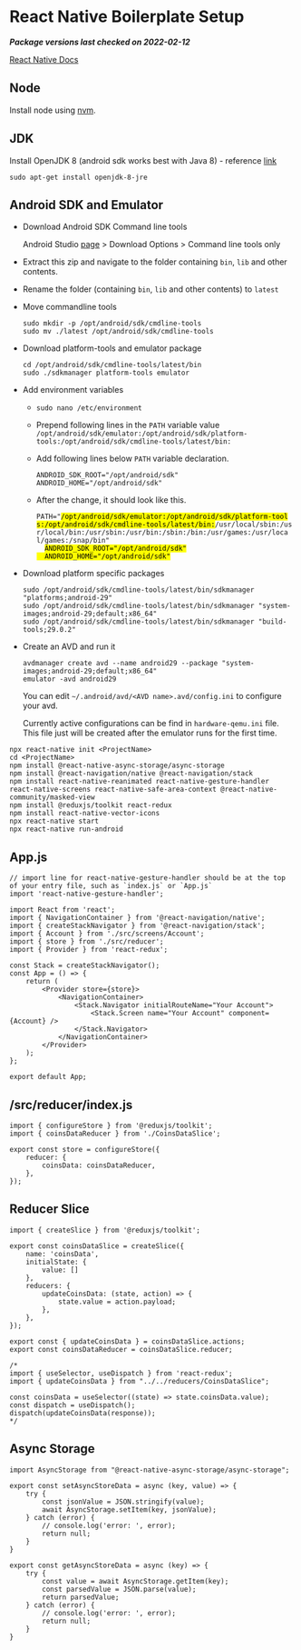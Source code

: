 # React Native Boilerplate Setup

**_Package versions last checked on 2022-02-12_**

[React Native Docs](https://reactnative.dev/docs/environment-setup)

## Node

Install node using [nvm](https://github.com/nvm-sh/nvm#installing-and-updating).

## JDK

Install OpenJDK 8 (android sdk works best with Java 8) - reference [link](https://medium.com/michael-wallace/how-to-install-android-sdk-and-setup-avd-emulator-without-android-studio-aeb55c014264)

`sudo apt-get install openjdk-8-jre`

## Android SDK and Emulator

-   Download Android SDK Command line tools

    Android Studio [page](https://developer.android.com/studio) > Download Options > Command line tools only

-   Extract this zip and navigate to the folder containing `bin`, `lib` and other contents.
-   Rename the folder (containing `bin`, `lib` and other contents) to `latest`
-   Move commandline tools
    ```
    sudo mkdir -p /opt/android/sdk/cmdline-tools
    sudo mv ./latest /opt/android/sdk/cmdline-tools
    ```
-   Download platform-tools and emulator package
    ```
    cd /opt/android/sdk/cmdline-tools/latest/bin
    sudo ./sdkmanager platform-tools emulator
    ```
-   Add environment variables

    -   `sudo nano /etc/environment`
    -   Prepend following lines in the `PATH` variable value
        `/opt/android/sdk/emulator:/opt/android/sdk/platform-tools:/opt/android/sdk/cmdline-tools/latest/bin:`
    -   Add following lines below `PATH` variable declaration.
        ```
        ANDROID_SDK_ROOT="/opt/android/sdk"
        ANDROID_HOME="/opt/android/sdk"
        ```
    -   After the change, it should look like this.

          <pre style="word-break: break-all;"><code>PATH="<mark>/opt/android/sdk/emulator:/opt/android/sdk/platform-tools:/opt/android/sdk/cmdline-tools/latest/bin:</mark>/usr/local/sbin:/usr/local/bin:/usr/sbin:/usr/bin:/sbin:/bin:/usr/games:/usr/local/games:/snap/bin"
          <mark>ANDROID_SDK_ROOT="/opt/android/sdk"
          ANDROID_HOME="/opt/android/sdk"</mark></code></pre>

-   Download platform specific packages
    ```
    sudo /opt/android/sdk/cmdline-tools/latest/bin/sdkmanager "platforms;android-29"
    sudo /opt/android/sdk/cmdline-tools/latest/bin/sdkmanager "system-images;android-29;default;x86_64"
    sudo /opt/android/sdk/cmdline-tools/latest/bin/sdkmanager "build-tools;29.0.2"
    ```
-   Create an AVD and run it

    ```
    avdmanager create avd --name android29 --package "system-images;android-29;default;x86_64"
    emulator -avd android29
    ```

    You can edit `~/.android/avd/<AVD name>.avd/config.ini` to configure your avd.

    Currently active configurations can be find in `hardware-qemu.ini` file. This file just will be created after the emulator runs for the first time.

```
npx react-native init <ProjectName>
cd <ProjectName>
npm install @react-native-async-storage/async-storage
npm install @react-navigation/native @react-navigation/stack
npm install react-native-reanimated react-native-gesture-handler react-native-screens react-native-safe-area-context @react-native-community/masked-view
npm install @reduxjs/toolkit react-redux
npm install react-native-vector-icons
npx react-native start
npx react-native run-android
```

## App.js

```
// import line for react-native-gesture-handler should be at the top of your entry file, such as `index.js` or `App.js`
import 'react-native-gesture-handler';

import React from 'react';
import { NavigationContainer } from '@react-navigation/native';
import { createStackNavigator } from '@react-navigation/stack';
import { Account } from './src/screens/Account';
import { store } from './src/reducer';
import { Provider } from 'react-redux';

const Stack = createStackNavigator();
const App = () => {
    return (
        <Provider store={store}>
            <NavigationContainer>
                <Stack.Navigator initialRouteName="Your Account">
                    <Stack.Screen name="Your Account" component={Account} />
                </Stack.Navigator>
            </NavigationContainer>
        </Provider>
    );
};

export default App;
```

## /src/reducer/index.js

```
import { configureStore } from '@reduxjs/toolkit';
import { coinsDataReducer } from './CoinsDataSlice';

export const store = configureStore({
    reducer: {
        coinsData: coinsDataReducer,
    },
});
```

## Reducer Slice

```
import { createSlice } from '@reduxjs/toolkit';

export const coinsDataSlice = createSlice({
    name: 'coinsData',
    initialState: {
        value: []
    },
    reducers: {
        updateCoinsData: (state, action) => {
            state.value = action.payload;
        },
    },
});

export const { updateCoinsData } = coinsDataSlice.actions;
export const coinsDataReducer = coinsDataSlice.reducer;

/*
import { useSelector, useDispatch } from 'react-redux';
import { updateCoinsData } from "../../reducers/CoinsDataSlice";

const coinsData = useSelector((state) => state.coinsData.value);
const dispatch = useDispatch();
dispatch(updateCoinsData(response));
*/
```

## Async Storage

```
import AsyncStorage from "@react-native-async-storage/async-storage";

export const setAsyncStoreData = async (key, value) => {
    try {
        const jsonValue = JSON.stringify(value);
        await AsyncStorage.setItem(key, jsonValue);
    } catch (error) {
        // console.log('error: ', error);
        return null;
    }
}

export const getAsyncStoreData = async (key) => {
    try {
        const value = await AsyncStorage.getItem(key);
        const parsedValue = JSON.parse(value);
        return parsedValue;
    } catch (error) {
        // console.log('error: ', error);
        return null;
    }
}
```
